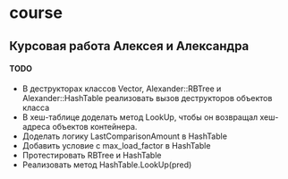 # course
## Курсовая работа Алексея и Александра

#### TODO
- В деструкторах классов Vector, Alexander::RBTree и Alexander::HashTable реализовать вызов деструкторов объектов класса
- В хеш-таблице доделать метод LookUp, чтобы он возвращал хеш-адреса объектов контейнера.
- Доделать логику LastComparisonAmount в HashTable
- Добавить условие с max_load_factor в HashTable
- Протестировать RBTree и HashTable
- Реализовать метод HashTable.LookUp(pred)
